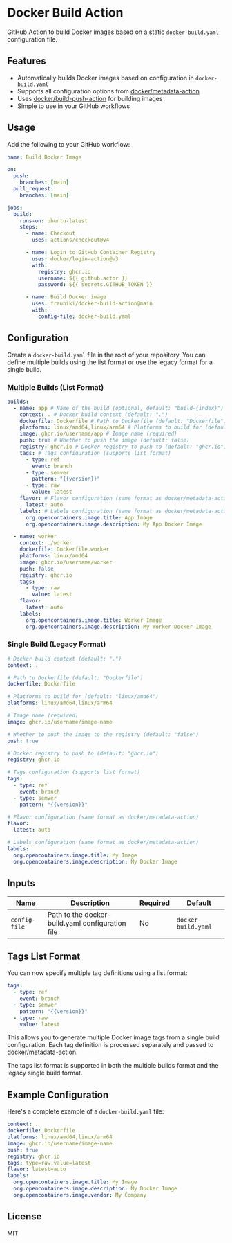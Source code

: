 # Docker Build Action

GitHub Action to build Docker images based on a static `docker-build.yaml` configuration file.

## Features

- Automatically builds Docker images based on configuration in `docker-build.yaml`
- Supports all configuration options from [docker/metadata-action](https://github.com/docker/metadata-action)
- Uses [docker/build-push-action](https://github.com/docker/build-push-action) for building images
- Simple to use in your GitHub workflows

## Usage

Add the following to your GitHub workflow:

```yaml
name: Build Docker Image

on:
  push:
    branches: [main]
  pull_request:
    branches: [main]

jobs:
  build:
    runs-on: ubuntu-latest
    steps:
      - name: Checkout
        uses: actions/checkout@v4

      - name: Login to GitHub Container Registry
        uses: docker/login-action@v3
        with:
          registry: ghcr.io
          username: ${{ github.actor }}
          password: ${{ secrets.GITHUB_TOKEN }}

      - name: Build Docker image
        uses: frauniki/docker-build-action@main
        with:
          config-file: docker-build.yaml
```

## Configuration

Create a `docker-build.yaml` file in the root of your repository. You can define multiple builds using the list format or use the legacy format for a single build.

### Multiple Builds (List Format)

```yaml
builds:
  - name: app # Name of the build (optional, default: "build-{index}")
    context: . # Docker build context (default: ".")
    dockerfile: Dockerfile # Path to Dockerfile (default: "Dockerfile")
    platforms: linux/amd64,linux/arm64 # Platforms to build for (default: "linux/amd64")
    image: ghcr.io/username/app # Image name (required)
    push: true # Whether to push the image (default: false)
    registry: ghcr.io # Docker registry to push to (default: "ghcr.io")
    tags: # Tags configuration (supports list format)
      - type: ref
        event: branch
      - type: semver
        pattern: "{{version}}"
      - type: raw
        value: latest
    flavor: # Flavor configuration (same format as docker/metadata-action)
      latest: auto
    labels: # Labels configuration (same format as docker/metadata-action)
      org.opencontainers.image.title: App Image
      org.opencontainers.image.description: My App Docker Image

  - name: worker
    context: ./worker
    dockerfile: Dockerfile.worker
    platforms: linux/amd64
    image: ghcr.io/username/worker
    push: false
    registry: ghcr.io
    tags:
      - type: raw
        value: latest
    flavor:
      latest: auto
    labels:
      org.opencontainers.image.title: Worker Image
      org.opencontainers.image.description: My Worker Docker Image
```

### Single Build (Legacy Format)

```yaml
# Docker build context (default: ".")
context: .

# Path to Dockerfile (default: "Dockerfile")
dockerfile: Dockerfile

# Platforms to build for (default: "linux/amd64")
platforms: linux/amd64,linux/arm64

# Image name (required)
image: ghcr.io/username/image-name

# Whether to push the image to the registry (default: "false")
push: true

# Docker registry to push to (default: "ghcr.io")
registry: ghcr.io

# Tags configuration (supports list format)
tags:
  - type: ref
    event: branch
  - type: semver
    pattern: "{{version}}"

# Flavor configuration (same format as docker/metadata-action)
flavor:
  latest: auto

# Labels configuration (same format as docker/metadata-action)
labels:
  org.opencontainers.image.title: My Image
  org.opencontainers.image.description: My Docker Image
```

## Inputs

| Name          | Description                                      | Required | Default             |
| ------------- | ------------------------------------------------ | -------- | ------------------- |
| `config-file` | Path to the docker-build.yaml configuration file | No       | `docker-build.yaml` |

## Tags List Format

You can now specify multiple tag definitions using a list format:

```yaml
tags:
  - type: ref
    event: branch
  - type: semver
    pattern: "{{version}}"
  - type: raw
    value: latest
```

This allows you to generate multiple Docker image tags from a single build configuration. Each tag definition is processed separately and passed to docker/metadata-action.

The tags list format is supported in both the multiple builds format and the legacy single build format.

## Example Configuration

Here's a complete example of a `docker-build.yaml` file:

```yaml
context: .
dockerfile: Dockerfile
platforms: linux/amd64,linux/arm64
image: ghcr.io/username/image-name
push: true
registry: ghcr.io
tags: type=raw,value=latest
flavor: latest=auto
labels:
  org.opencontainers.image.title: My Image
  org.opencontainers.image.description: My Docker Image
  org.opencontainers.image.vendor: My Company
```

## License

MIT
